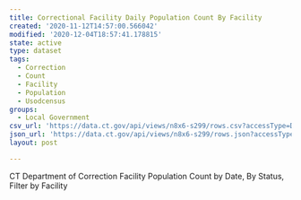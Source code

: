 ```yaml
---
title: Correctional Facility Daily Population Count By Facility
created: '2020-11-12T14:57:00.566042'
modified: '2020-12-04T18:57:41.178815'
state: active
type: dataset
tags:
  - Correction
  - Count
  - Facility
  - Population
  - Usodcensus
groups:
  - Local Government
csv_url: 'https://data.ct.gov/api/views/n8x6-s299/rows.csv?accessType=DOWNLOAD'
json_url: 'https://data.ct.gov/api/views/n8x6-s299/rows.json?accessType=DOWNLOAD'
layout: post

---
```

CT Department of Correction Facility Population Count by Date, By Status, Filter by Facility
